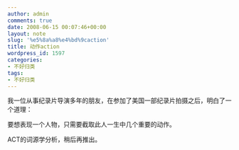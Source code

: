 ```yaml
---
author: admin
comments: true
date: 2008-06-15 00:07:46+00:00
layout: note
slug: '%e5%8a%a8%e4%bd%9caction'
title: 动作action
wordpress_id: 1597
categories:
- 不好归类
tags:
- 不好归类
---
```


我一位从事纪录片导演多年的朋友，在参加了美国一部纪录片拍摄之后，明白了一个道理：

要想表现一个人物，只需要截取此人一生中几个重要的动作。

ACT的词源学分析，稍后再推出。
